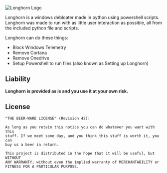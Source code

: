 ![Longhorn Logo](http://repo.vinlark.info/longhorn/longhorn.png)

Longhorn is a windows debloater made in python using powershell scripts. Longhorn was made to run with as little user interaction as possible, all from the included python file and scripts.

Longhorn can do these things:

* Block Windows Telemetry
* Remove Cortana
* Remove Onedrive
* Setup Powershell to run files (also known as Setting up Longhorn)


## Liability

**Longhorn is provided as is and you use it at your own risk.**

## License

    "THE BEER-WARE LICENSE" (Revision 42):

    As long as you retain this notice you can do whatever you want with this
    stuff. If we meet some day, and you think this stuff is worth it, you can
    buy us a beer in return.

    This project is distributed in the hope that it will be useful, but WITHOUT
    ANY WARRANTY; without even the implied warranty of MERCHANTABILITY or
    FITNESS FOR A PARTICULAR PURPOSE.
